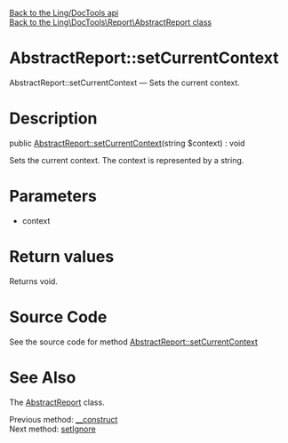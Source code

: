 [Back to the Ling/DocTools api](https://github.com/lingtalfi/DocTools/blob/master/doc/api/Ling/DocTools.md)<br>
[Back to the Ling\DocTools\Report\AbstractReport class](https://github.com/lingtalfi/DocTools/blob/master/doc/api/Ling/DocTools/Report/AbstractReport.md)


AbstractReport::setCurrentContext
================



AbstractReport::setCurrentContext — Sets the current context.




Description
================


public [AbstractReport::setCurrentContext](https://github.com/lingtalfi/DocTools/blob/master/doc/api/Ling/DocTools/Report/AbstractReport/setCurrentContext.md)(string $context) : void




Sets the current context.
The context is represented by a string.




Parameters
================


- context

    


Return values
================

Returns void.








Source Code
===========
See the source code for method [AbstractReport::setCurrentContext](https://github.com/lingtalfi/DocTools/blob/master/Report/AbstractReport.php#L312-L315)


See Also
================

The [AbstractReport](https://github.com/lingtalfi/DocTools/blob/master/doc/api/Ling/DocTools/Report/AbstractReport.md) class.

Previous method: [__construct](https://github.com/lingtalfi/DocTools/blob/master/doc/api/Ling/DocTools/Report/AbstractReport/__construct.md)<br>Next method: [setIgnore](https://github.com/lingtalfi/DocTools/blob/master/doc/api/Ling/DocTools/Report/AbstractReport/setIgnore.md)<br>

